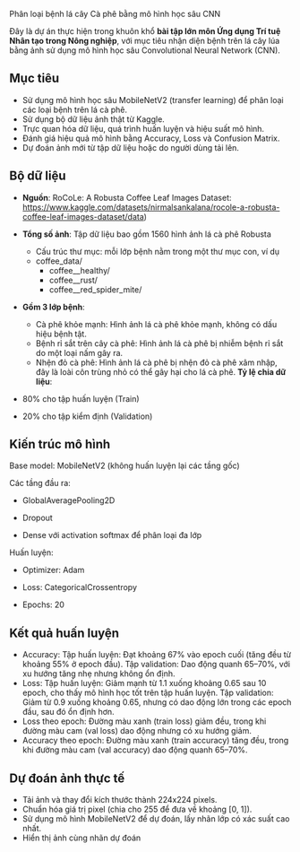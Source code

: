 Phân loại bệnh lá cây Cà phê bằng mô hình học sâu CNN

Đây là dự án thực hiện trong khuôn khổ **bài tập lớn môn Ứng dụng Trí tuệ Nhân tạo trong Nông nghiệp**, với mục tiêu nhận diện bệnh trên lá cây lúa bằng ảnh sử dụng mô hình học sâu Convolutional Neural Network (CNN).

##  Mục tiêu

- Sử dụng mô hình học sâu MobileNetV2 (transfer learning) để phân loại các loại bệnh trên lá cà phê.
- Sử dụng bộ dữ liệu ảnh thật từ Kaggle.
- Trực quan hóa dữ liệu, quá trình huấn luyện và hiệu suất mô hình.
- Đánh giá hiệu quả mô hình bằng Accuracy, Loss và Confusion Matrix.
- Dự đoán ảnh mới từ tập dữ liệu hoặc do người dùng tải lên.


##  Bộ dữ liệu

- **Nguồn**: RoCoLe: A Robusta Coffee Leaf Images Dataset: https://www.kaggle.com/datasets/nirmalsankalana/rocole-a-robusta-coffee-leaf-images-dataset/data)
- **Tổng số ảnh**: Tập dữ liệu bao gồm 1560 hình ảnh lá cà phê Robusta
  - Cấu trúc thư mục: mỗi lớp bệnh nằm trong một thư mục con, ví dụ
  - coffee_data/
    - coffee__healthy/
    - coffee__rust/
    - coffee__red_spider_mite/

- **Gồm 3 lớp bệnh**:
  - Cà phê khỏe mạnh: Hình ảnh lá cà phê khỏe mạnh, không có dấu hiệu bệnh tật.
  - Bệnh rỉ sắt trên cây cà phê: Hình ảnh lá cà phê bị nhiễm bệnh rỉ sắt do một loại nấm gây ra.
  - Nhện đỏ cà phê: Hình ảnh lá cà phê bị nhện đỏ cà phê xâm nhập, đây là loài côn trùng nhỏ có thể gây hại cho lá cà phê.
**Tỷ lệ chia dữ liệu**:
- 80% cho tập huấn luyện (Train)
- 20% cho tập kiểm định (Validation)

##  Kiến trúc mô hình

Base model: MobileNetV2 (không huấn luyện lại các tầng gốc)

Các tầng đầu ra:

- GlobalAveragePooling2D

- Dropout

- Dense với activation softmax để phân loại đa lớp

Huấn luyện:

- Optimizer: Adam

- Loss: CategoricalCrossentropy

- Epochs: 20

##  Kết quả huấn luyện

- Accuracy:
  Tập huấn luyện: Đạt khoảng 67% vào epoch cuối (tăng đều từ khoảng 55% ở epoch đầu).
  Tập validation: Dao động quanh 65–70%, với xu hướng tăng nhẹ nhưng không ổn định.
- Loss:
  Tập huấn luyện: Giảm mạnh từ 1.1 xuống khoảng 0.65 sau 10 epoch, cho thấy mô hình học tốt trên tập huấn luyện.
  Tập validation: Giảm từ 0.9 xuống khoảng 0.65, nhưng có dao động lớn trong các epoch đầu, sau đó ổn định hơn.
- Loss theo epoch: Đường màu xanh (train loss) giảm đều, trong khi đường màu cam (val loss) dao động nhưng có xu hướng giảm.
- Accuracy theo epoch: Đường màu xanh (train accuracy) tăng đều, trong khi đường màu cam (val accuracy) dao động quanh 65–70%.
##  Dự đoán ảnh thực tế
- Tải ảnh và thay đổi kích thước thành 224x224 pixels.
- Chuẩn hóa giá trị pixel (chia cho 255 để đưa về khoảng [0, 1]).
- Sử dụng mô hình MobileNetV2 để dự đoán, lấy nhãn lớp có xác suất cao nhất.
- Hiển thị ảnh cùng nhãn dự đoán

